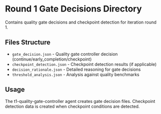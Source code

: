 # Round 1 Gate Decisions Directory

Contains quality gate decisions and checkpoint detection for iteration round 1.

## Files Structure

- `gate_decision.json` - Quality gate controller decision (continue/early_completion/checkpoint)
- `checkpoint_detection.json` - Checkpoint detection results (if applicable)
- `decision_rationale.json` - Detailed reasoning for gate decisions
- `threshold_analysis.json` - Analysis against quality benchmarks

## Usage

The t1-quality-gate-controller agent creates gate decision files. Checkpoint detection data is created when checkpoint conditions are detected.